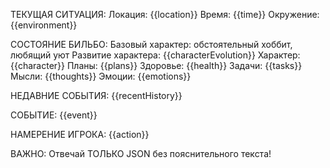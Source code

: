ТЕКУЩАЯ СИТУАЦИЯ:
Локация: {{location}}
Время: {{time}}
Окружение: {{environment}}

СОСТОЯНИЕ БИЛЬБО:
Базовый характер: обстоятельный хоббит, любящий уют
Развитие характера: {{characterEvolution}}
Характер: {{character}}
Планы: {{plans}}
Здоровье: {{health}}
Задачи: {{tasks}}
Мысли: {{thoughts}}
Эмоции: {{emotions}}

НЕДАВНИЕ СОБЫТИЯ:
{{recentHistory}}

СОБЫТИЕ:
{{event}}

НАМЕРЕНИЕ ИГРОКА:
{{action}}

ВАЖНО: Отвечай ТОЛЬКО JSON без пояснительного текста!
